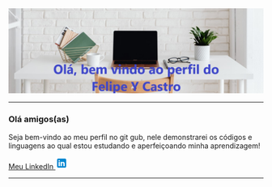 <img src="/Header.jpg">

___
### Olá amigos(as) 

Seja bem-vindo ao meu perfil no git gub, nele demonstrarei os códigos e linguagens ao qual estou estudando e aperfeiçoando minha aprendizagem!

<a href= "https://www.linkedin.com/in/felipe-y-castro-a0124522b/">Meu LinkedIn <img src="/logo.LinkedIn.png"><a>

___

<!--
**FelipeYCastro/FelipeYCastro** is a ✨ _special_ ✨ repository because its `README.md` (this file) appears on your GitHub profile.

Here are some ideas to get you started:

- 🔭 I’m currently working on ...
- 🌱 I’m currently learning ...
- 👯 I’m looking to collaborate on ...
- 🤔 I’m looking for help with ...
- 💬 Ask me about ...
- 📫 How to reach me: ...
- 😄 Pronouns: ...
- ⚡ Fun fact: ...
-->
